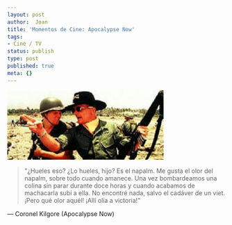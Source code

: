 ```yaml
---
layout: post
author:  Joan
title: 'Momentos de Cine: Apocalypse Now'
tags:
- Cine / TV
status: publish
type: post
published: true
meta: {}
---
```

<img src="../images_posts/apocalypse.jpg" alt="Apocalypse Now" class="center" />

<blockquote>"¿Hueles eso? ¿Lo hueles, hijo? Es el napalm. Me gusta el olor del napalm, sobre todo cuando amanece. Una vez bombardeamos una colina sin parar durante doce horas y cuando acabamos de machacarla subí a ella. No encontré nada, salvo el cadáver de un viet. ¡Pero qué olor aquél! ¡Allí olía a victoria!"</blockquote>

&#8212; Coronel Kilgore (Apocalypse Now)
